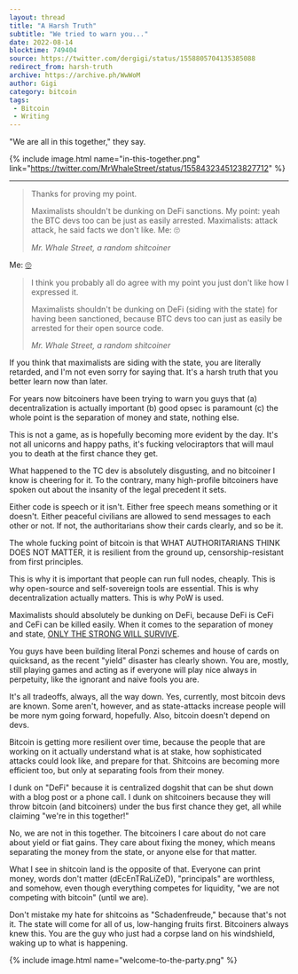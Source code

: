 ```yaml
---
layout: thread
title: "A Harsh Truth"
subtitle: "We tried to warn you..."
date: 2022-08-14
blocktime: 749404
source: https://twitter.com/dergigi/status/1558805704135385088
redirect_from: harsh-truth
archive: https://archive.ph/WwWoM
author: Gigi
category: bitcoin
tags:
 - Bitcoin
 - Writing
---
```


"We are all in this together," they say.

{% include image.html name="in-this-together.png" link="https://twitter.com/MrWhaleStreet/status/1558432345123827712" %}

---

> Thanks for proving my point.
>
> Maximalists shouldn't be dunking on DeFi sanctions.
> My point: yeah the BTC devs too can be just as easily arrested.
> Maximalists: attack attack, he said facts we don't like.
> Me: 🙄
>
> <cite>Mr. Whale Street, a random shitcoiner</cite>

Me: [🙄](https://twitter.com/search?q=from%253A%2540dergigi%20code%20is%20speech)

> I think you probably all do agree with my point you just don't like how I expressed it.
>
> Maximalists shouldn't be dunking on DeFi (siding with the state) for having
> been sanctioned, because BTC devs too can just as easily be arrested for their
> open source code.
>
> <cite>Mr. Whale Street, a random shitcoiner</cite>

If you think that
maximalists are siding with the state, you are literally retarded, and
I'm not even sorry for saying that. It's a harsh truth that you better
learn now than later.

For years now
bitcoiners have been trying to warn you guys that (a) decentralization
is actually important (b) good opsec is paramount (c) the whole point is
the separation of money and state, nothing else.

This is not a game,
as is hopefully becoming more evident by the day. It's not all unicorns
and happy paths, it's fucking velociraptors that will maul you to death
at the first chance they get.

What happened to
the TC dev is absolutely disgusting, and no bitcoiner I know is cheering
for it. To the contrary, many high-profile bitcoiners have spoken out
about the insanity of the legal precedent it sets.

Either code is
speech or it isn't. Either free speech means something or it doesn't.
Either peaceful civilians are allowed to send messages to each other or
not. If not, the authoritarians show their cards clearly, and so be it.


The whole fucking
point of bitcoin is that WHAT AUTHORITARIANS THINK DOES NOT MATTER, it
is resilient from the ground up, censorship-resistant from first
principles.

This is why it is
important that people can run full nodes, cheaply. This is why
open-source and self-sovereign tools are essential. This is why
decentralization actually matters. This is why PoW is used.

Maximalists should
absolutely be dunking on DeFi, because DeFi is CeFi and CeFi can be
killed easily. When it comes to the separation of money and state, [ONLY
THE STRONG WILL SURVIVE][OTSWS].

[OTSWS]: https://bitcoin-resources.com/articles/only-the-strong-survive/

You guys have been
building literal Ponzi schemes and house of cards on quicksand, as the
recent "yield" disaster has clearly shown. You are, mostly, still
playing games and acting as if everyone will play nice always in
perpetuity, like the ignorant and naive fools you are.

It's all
tradeoffs, always, all the way down. Yes, currently, most bitcoin devs
are known. Some aren't, however, and as state-attacks increase people
will be more nym going forward, hopefully. Also, bitcoin doesn't depend
on devs.

Bitcoin is getting
more resilient over time, because the people that are working on it
actually understand what is at stake, how sophisticated attacks could
look like, and prepare for that. Shitcoins are becoming more efficient
too, but only at separating fools from their money.

I dunk on "DeFi"
because it is centralized dogshit that can be shut down with a blog post
or a phone call. I dunk on shitcoiners because they will throw bitcoin
(and bitcoiners) under the bus first chance they get, all while claiming
"we're in this together!"

No, we are not in
this together. The bitcoiners I care about do not care about yield or
fiat gains. They care about fixing the money, which means separating the
money from the state, or anyone else for that matter.

What I see in
shitcoin land is the opposite of that. Everyone can print money, words
don't matter (dEcEnTRaLiZeD), "principals" are worthless, and
somehow, even though everything competes for liquidity, "we are not
competing with bitcoin" (until we are).

Don't mistake my
hate for shitcoins as "Schadenfreude," because that's not it. The
state will come for all of us, low-hanging fruits first. Bitcoiners
always knew this. You are the guy who just had a corpse land on his
windshield, waking up to what is happening.

{% include image.html name="welcome-to-the-party.png" %}
